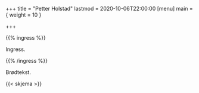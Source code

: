 +++
title = "Petter Holstad"
lastmod = 2020-10-06T22:00:00
[menu]
main = { weight = 10 }

+++

{{% ingress %}}

Ingress.

{{% /ingress %}}

Brødtekst.

{{< skjema >}}
